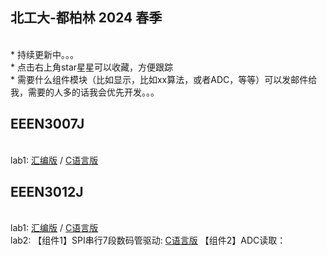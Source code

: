 ## 北工大-都柏林 2024 春季

<br> * 持续更新中。。。
<br> * 点击右上角star星星可以收藏，方便跟踪
<br> * 需要什么组件模块（比如显示，比如xx算法，或者ADC，等等）可以发邮件给我，需要的人多的话我会优先开发。。。

## EEEN3007J
<br> lab1: [汇编版](./C8051F/Lab1/key2led_asm.asm) / [C语言版](./C8051F/Lab1/key2led_c.c)

## EEEN3012J
<br> lab1: [汇编版](./C8051F/Lab1/key2led_asm.asm) / [C语言版](./C8051F/Lab1/key2led_c.c)
<br> lab2: 
    【组件1】SPI串行7段数码管驱动: [C语言版](./C8051F/Serial7Seg/SPI_7Seg.c)
    【组件2】ADC读取：
